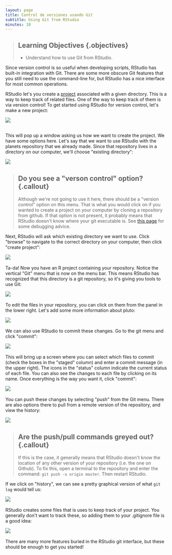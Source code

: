 ```yaml
---
layout: page
title: Control de versiones usando Git
subtitle: Using Git from RStudio
minutes: 10
---
```


> ## Learning Objectives {.objectives}
>
> *   Understand how to use Git from RStudio.

Since version control is so useful when developing scripts, RStudio has built-in
integration with Git. There are some more obscure Git features that you still
need to use the command-line for, but RStudio has a nice interface for most
common operations.

RStudio let's you create a 
[project](https://support.rstudio.com/hc/en-us/articles/200526207-Using-Projects) 
associated with a given directory. This is a way to keep track of related 
files. One of the way to keep track of them is via version control! To get
started using RStudio for version control, let's make a new project:  
    
![](fig/RStudio_screenshot_newproject.png)    
&nbsp;

This will pop up a window asking us how we want to create the project. We have
some options here. Let's say that we want to use RStudio with the planets
repository that we already made. Since that repository lives in a directory on
our computer, we'll choose "existing directory":  

![](fig/RStudio_screenshot_existingdirectory.png)
&nbsp;

> ## Do you see a "verson control" option? {.callout}
>
> Although we're not going to use it here, there should be a "version control"
> option on this menu. That is what you would click on if you wanted to
> create a project on your computer by cloning a repository from github.
> If that option is not present, it probably means that RStudio doesn't know
> where your git executable is. See 
> [this page](https://stat545-ubc.github.io/git03_rstudio-meet-git.html) 
> for some debugging advice.
  
  
Next, RStudio will ask which existing directory we want to use. Click "browse"
to navigate to the correct directory on your computer, then click "create 
project":  

![](fig/RStudio_screenshot_navigateexisting.png)
&nbsp;

Ta-da! Now you have an R project containing your repository. Notice the
vertical "Git" menu that is now on the menu bar. This means RStudio has
recognized that this directory is a git repository, so it's giving you tools
to use Git:  

![](fig/RStudio_screenshot_afterclone.png)
&nbsp;

To edit the files in your repository, you can click on them from the panel in
the lower right. Let's add some more information about pluto:  

![](fig/RStudio_screenshot_editfiles.png)
&nbsp;

We can also use RStudio to commit these changes. Go to the git menu and click
"commit":  

![](fig/RStudio_screenshot_commit.png)
&nbsp;

This will bring up a screen where you can select which files to commit (check 
the boxes in the "staged" column) and enter a commit message (in the upper 
right). The icons in the "status" column indicate the current status of each
file. You can also see the changes to each file by clicking on its name. Once
everything is the way you want it, click "commit":  

![](fig/RStudio_screenshot_review.png)
&nbsp;

You can push these changes by selecting "push" from the Git menu. There are
also options there to pull from a remote version of the repository, and view
the history:    

![](fig/RStudio_screenshot_history.png)
&nbsp;

> ## Are the push/pull commands greyed out? {.callout}
>
> If this is the case, it generally means that RStudio doesn't know the
> location of any other version of your repository (i.e. the one on Github).
> To fix this, open a terminal to the repository and enter the command:
> `git push -u origin master`. Then restart RStudio.
  

If we click on "history", we can see a pretty graphical version of what 
`git log` would tell us:  

![](fig/RStudio_screenshot_viewhistory.png)
&nbsp;

RStudio creates some files that is uses to keep track of your project. You
generally don't want to track these, so adding them to your .gitignore file
is a good idea:  

![](fig/RStudio_screenshot_gitignore.png)
&nbsp;

There are many more features buried in the RStudio git interface, but these
should be enough to get you started!